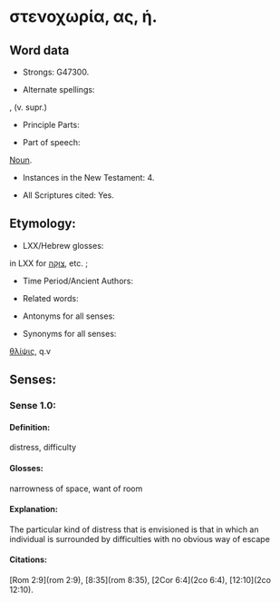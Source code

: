 # στενοχωρία, ας, ἡ.

<!-- Status: S2=NeedsReview -->
<!-- Lexica used for edits: BDAG LN FFM BN LSJM MM   -->

## Word data

* Strongs: G47300.

* Alternate spellings:

,  (v. supr.) 

* Principle Parts: 


* Part of speech: 

[Noun](http://ugg.readthedocs.io/en/latest/noun.html).

* Instances in the New Testament: 4.

* All Scriptures cited: Yes.

## Etymology: 


* LXX/Hebrew glosses: 

in LXX for [צוּקָה](//en-uhl/H6695), etc. ; 

* Time Period/Ancient Authors: 


* Related words: 

* Antonyms for all senses:

* Synonyms for all senses: 

 [θλίψις](../G23470/01.md), q.v 

## Senses: 


### Sense  1.0: 

#### Definition: 

distress, difficulty

#### Glosses: 

narrowness of space, want of room

#### Explanation: 

The particular kind of distress that is envisioned is that in which an individual is surrounded by difficulties with no obvious way of escape

#### Citations: 

[Rom 2:9](rom 2:9), [8:35](rom 8:35), [2Cor 6:4](2co 6:4), [12:10](2co 12:10).
